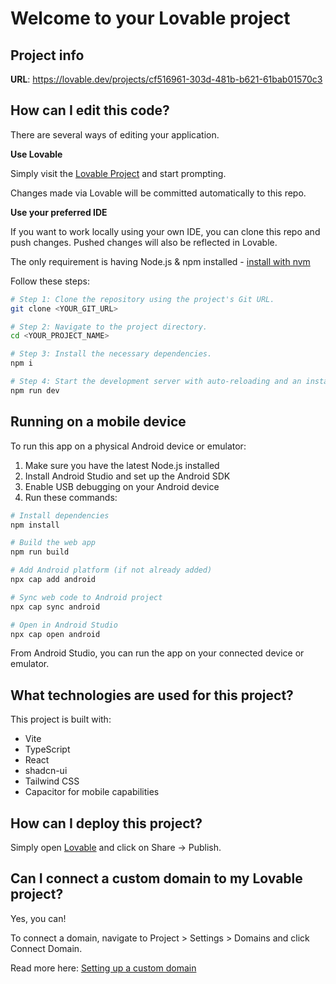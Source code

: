 
# Welcome to your Lovable project

## Project info

**URL**: https://lovable.dev/projects/cf516961-303d-481b-b621-61bab01570c3

## How can I edit this code?

There are several ways of editing your application.

**Use Lovable**

Simply visit the [Lovable Project](https://lovable.dev/projects/cf516961-303d-481b-b621-61bab01570c3) and start prompting.

Changes made via Lovable will be committed automatically to this repo.

**Use your preferred IDE**

If you want to work locally using your own IDE, you can clone this repo and push changes. Pushed changes will also be reflected in Lovable.

The only requirement is having Node.js & npm installed - [install with nvm](https://github.com/nvm-sh/nvm#installing-and-updating)

Follow these steps:

```sh
# Step 1: Clone the repository using the project's Git URL.
git clone <YOUR_GIT_URL>

# Step 2: Navigate to the project directory.
cd <YOUR_PROJECT_NAME>

# Step 3: Install the necessary dependencies.
npm i

# Step 4: Start the development server with auto-reloading and an instant preview.
npm run dev
```

## Running on a mobile device

To run this app on a physical Android device or emulator:

1. Make sure you have the latest Node.js installed
2. Install Android Studio and set up the Android SDK
3. Enable USB debugging on your Android device
4. Run these commands:

```sh
# Install dependencies
npm install

# Build the web app
npm run build

# Add Android platform (if not already added)
npx cap add android

# Sync web code to Android project
npx cap sync android

# Open in Android Studio
npx cap open android
```

From Android Studio, you can run the app on your connected device or emulator.

## What technologies are used for this project?

This project is built with:

- Vite
- TypeScript
- React
- shadcn-ui
- Tailwind CSS
- Capacitor for mobile capabilities

## How can I deploy this project?

Simply open [Lovable](https://lovable.dev/projects/cf516961-303d-481b-b621-61bab01570c3) and click on Share -> Publish.

## Can I connect a custom domain to my Lovable project?

Yes, you can!

To connect a domain, navigate to Project > Settings > Domains and click Connect Domain.

Read more here: [Setting up a custom domain](https://docs.lovable.dev/tips-tricks/custom-domain#step-by-step-guide)
